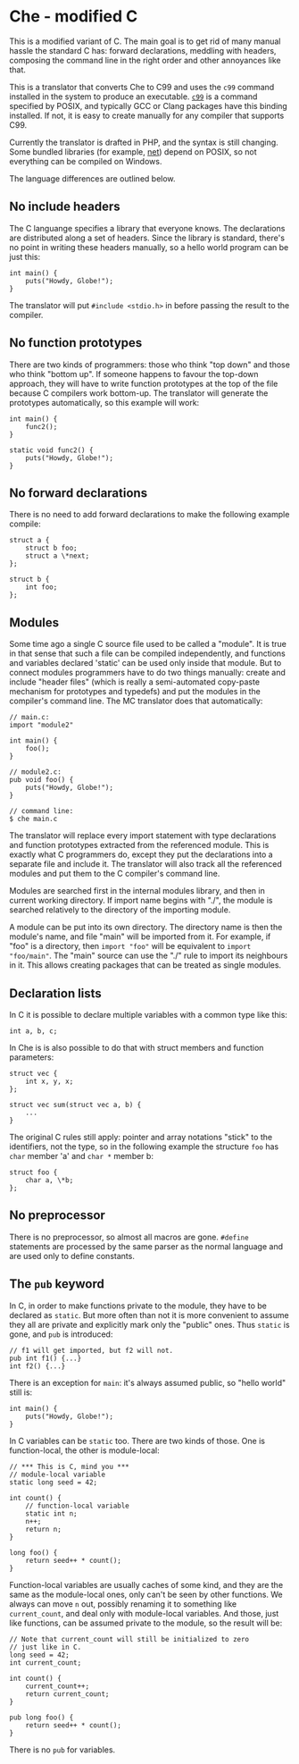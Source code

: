 # Che - modified C

This is a modified variant of C. The main goal is to get rid of many
manual hassle the standard C has: forward declarations, meddling with
headers, composing the command line in the right order and other
annoyances like that.

This is a translator that converts Che to C99 and uses the `c99`
command installed in the system to produce an executable.
[`c99`](http://pubs.opengroup.org/onlinepubs/9699919799//utilities/c99.html)
is a command specified by POSIX, and typically GCC or Clang packages
have this binding installed. If not, it is easy to create manually for
any compiler that supports C99.

Currently the translator is drafted in PHP, and the syntax is still
changing. Some bundled libraries (for example, [net](lib/net.c)) depend
on POSIX, so not everything can be compiled on Windows.

The language differences are outlined below.


## No include headers

The C languange specifies a library that everyone knows. The
declarations are distributed along a set of headers. Since the library
is standard, there's no point in writing these headers manually, so a
hello world program can be just this:

	int main() {
		puts("Howdy, Globe!");
	}

The translator will put `#include <stdio.h>` in before passing
the result to the compiler.


## No function prototypes

There are two kinds of programmers: those who think "top down" and
those who think "bottom up". If someone happens to favour the top-down
approach, they will have to write function prototypes at the top of the
file because C compilers work bottom-up. The translator will generate
the prototypes automatically, so this example will work:

	int main() {
		func2();
	}

	static void func2() {
		puts("Howdy, Globe!");
	}


## No forward declarations

There is no need to add forward declarations to make the following
example compile:

	struct a {
		struct b foo;
		struct a \*next;
	};

	struct b {
		int foo;
	};


## Modules

Some time ago a single C source file used to be called a "module". It
is true in that sense that such a file can be compiled independently,
and functions and variables declared 'static' can be used only inside
that module. But to connect modules programmers have to do two things
manually: create and include "header files" (which is really a
semi-automated copy-paste mechanism for prototypes and typedefs) and
put the modules in the compiler's command line. The MC translator does
that automatically:

	// main.c:
	import "module2"

	int main() {
		foo();
	}

	// module2.c:
	pub void foo() {
		puts("Howdy, Globe!");
	}

	// command line:
	$ che main.c

The translator will replace every import statement with type
declarations and function prototypes extracted from the referenced
module. This is exactly what C programmers do, except they put the
declarations into a separate file and include it. The translator will
also track all the referenced modules and put them to the C compiler's
command line.

Modules are searched first in the internal modules library, and then in
current working directory. If import name begins with "./", the module
is searched relatively to the directory of the importing module.

A module can be put into its own directory. The directory name is then
the module's name, and file "main" will be imported from it. For
example, if "foo" is a directory, then `import "foo"` will be
equivalent to `import "foo/main"`. The "main" source can use the "./"
rule to import its neighbours in it. This allows creating packages that
can be treated as single modules.


## Declaration lists

In C it is possible to declare multiple variables with a common type
like this:

	int a, b, c;

In Che is is also possible to do that with struct members and function
parameters:

	struct vec {
		int x, y, x;
	};

	struct vec sum(struct vec a, b) {
		...
	}

The original C rules still apply: pointer and array notations "stick"
to the identifiers, not the type, so in the following example the
structure `foo` has `char` member 'a' and `char *` member b:

	struct foo {
		char a, \*b;
	};


## No preprocessor

There is no preprocessor, so almost all macros are gone. `#define`
statements are processed by the same parser as the normal language and
are used only to define constants.


## The `pub` keyword

In C, in order to make functions private to the module, they have to be
declared as `static`. But more often than not it is more convenient to
assume they all are private and explicitly mark only the "public" ones.
Thus `static` is gone, and `pub` is introduced:

	// f1 will get imported, but f2 will not.
	pub int f1() {...}
	int f2() {...}

There is an exception for `main`: it's always assumed public, so "hello
world" still is:

	int main() {
		puts("Howdy, Globe!");
	}

In C variables can be `static` too. There are two kinds of those. One is
function-local, the other is module-local:

	// *** This is C, mind you ***
	// module-local variable
	static long seed = 42;

	int count() {
		// function-local variable
		static int n;
		n++;
		return n;
	}

	long foo() {
		return seed++ * count();
	}

Function-local variables are usually caches of some kind, and they are
the same as the module-local ones, only can't be seen by other
functions. We always can move `n` out, possibly renaming it to
something like `current_count`, and deal only with module-local
variables. And those, just like functions, can be assumed private to
the module, so the result will be:

	// Note that current_count will still be initialized to zero
	// just like in C.
	long seed = 42;
	int current_count;

	int count() {
		current_count++;
		return current_count;
	}

	pub long foo() {
		return seed++ * count();
	}

There is no `pub` for variables.
